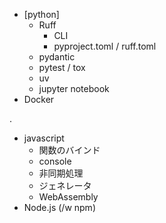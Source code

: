 - [python]
  - Ruff
    - CLI
    - pyproject.toml / ruff.toml
  - pydantic
  - pytest / tox
  - uv
  - jupyter notebook
- Docker

.

- javascript
  - 関数のバインド
  - console
  - 非同期処理
  - ジェネレータ
  - WebAssembly
- Node.js (/w npm)
